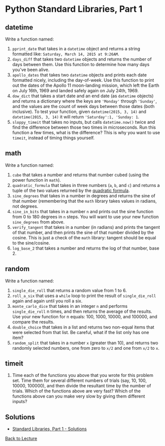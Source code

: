 # Python Standard Libraries, Part 1


## datetime

Write a function named:

1. `pprint_date` that takes in a `datetime` object and returns a string formatted like: `Saturday, March 14, 2015 at 9:26AM`.
2. `days_diff` that takes two `datetime` objects and returns the number of days between them. Use this function to determine how many days you've been alive.
3. `apollo_dates` that takes two `datetime` objects and prints each date formatted nicely, including the day-of-week. Use this function to print out the dates of the Apollo 11 moon-landing mission, which left the Earth on July 16th, 1969 and landed safely again on July 24th, 1969.
4. `dow_dict` that takes a start date and an end date (as `datetime` objects) and returns a dictionary where the keys are `'Monday'` through `'Sunday'`, and the values are the count of week days between those dates (both inclusive). To test your function, given `datetime(2015, 3, 14)` and `datetime(2015, 3, 14)` it will return `'Saturday':1, 'Sunday: 1`.
5. `sloppy_timeit` that takes no inputs, but calls `datetime.now()` twice and find the difference between those two times in microseconds. Run this function a few times, what is the difference? This is why you want to use `timeit`, instead of timing things yourself.


## math

Write a function named:

1. `cube` that takes a number and returns that number cubed (using the power function in `math`).
2. `quadratic_formula` that takes in three numbers (`a`, `b`, and `c`) and returns a tuple of the two values returned by the [quadratic formula](https://en.wikipedia.org/wiki/Quadratic_formula).
3. `sine_degrees` that takes in a number in degrees and returns the sine of that number (remembering that the `math` library takes values in radians, not degrees.
4. `sine_in_bits` that takes in a number `n` and prints out the sine function from 0 to 180 degrees in `n` steps. You will want to use your new function `sine_degrees` from above.
5. `verify_tangent` that takes in a number (in radians) and prints the tangent of that number, and then prints the sine of that number divided by the cosine. This is just a check of the `math` library: tangent should be equal to the sine/cosine.
6. `log_base_2` that takes a number and returns the log of that number, base 2.


## random

Write a function named:

1. `single_die_roll` that returns a random value from 1 to 6.
2. `roll_a_six` that uses a `while` loop to print the result of `single_die_roll` again and again until you roll a six.
3. `monte_carlo_dice` that takes in an integer `n` and performs `single_die_roll` n times, and then returns the average of the results. Use your new function for n equals: 100, 1000, 10000, and 100000, and compare the results.
4. `double_choice` that takes in a list and returns two non-equal items that were selected from that list. Be careful, what if the list only has one item?
5. `random_split` that takes in a number `x` (greater than 10), and returns two randomly selected numbers, one from zero to `x/2` and one from `x/2` to `x`.


## timeit

1. Time each of the functions you above that you wrote for this problem set. Time them for several different numbers of trials (say, 10, 100, 10000, 100000), and then divide the resultant time by the number of trials. Which of the functions above are very fast? Which of the functions above can you make very slow by giving them different inputs?


## Solutions

 * [Standard Libraries, Part 1 - Solutions](problem_set_1_solutions.md)

[Back to Lecture](lecture_09.md)
